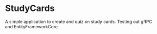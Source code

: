 # StudyCards
A simple application to create and quiz on study cards. Testing out gRPC and EntityFrameworkCore.
